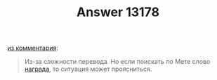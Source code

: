 ﻿---
title: "Answer 13178"
se.owner.user_id: 517691
se.owner.display_name: "Nymos"
se.owner.link: "https://ru.meta.stackoverflow.com/users/517691/nymos"
se.answer_id: 13178
se.question_id: 13177
se.post_type: answer
se.is_accepted: True
---
<p><a href="https://ru.meta.stackoverflow.com/questions/13177/%D0%9F%D0%BE%D1%87%D0%B5%D0%BC%D1%83-%D1%82%D0%B0%D0%BA-%D1%82%D1%8F%D0%B6%D0%B5%D0%BB%D0%BE-%D0%BF%D0%BE%D0%BB%D1%83%D1%87%D0%B8%D1%82%D1%8C-%D0%B7%D0%BD%D0%B0%D0%BA-%D0%90%D0%BB%D1%8C%D1%82%D1%80%D1%83%D0%B8%D1%81%D1%82#comment57159_13177">из комментария</a>:</p>
<blockquote>
<p>Из-за сложности перевода. Но если поискать по Мете слово <a href="https://ru.meta.stackoverflow.com/search?q=%D0%BD%D0%B0%D0%B3%D1%80%D0%B0%D0%B4%D0%B0">награда</a>, то ситуация может проясниться.</p>
</blockquote>
